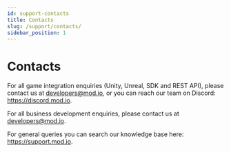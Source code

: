```yaml
---
id: support-contacts
title: Contacts
slug: /support/contacts/
sidebar_position: 1
---
```


# Contacts

For all game integration enquiries (Unity, Unreal, SDK and REST API), please contact us at developers@mod.io, or you can reach our team on Discord: https://discord.mod.io.

For all business development enquiries, please contact us at developers@mod.io.

For general queries you can search our knowledge base here: https://support.mod.io.